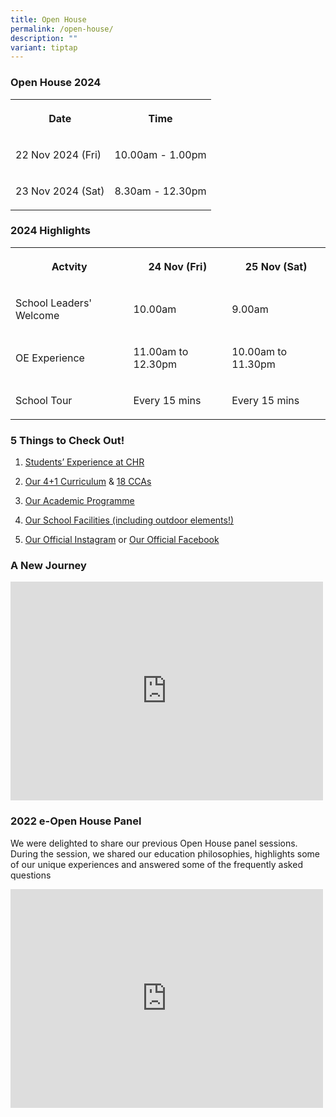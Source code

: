 ```yaml
---
title: Open House
permalink: /open-house/
description: ""
variant: tiptap
---
```

<h3>Open House 2024</h3>
<table style="minWidth: 50px">
<colgroup>
<col>
<col>
</colgroup>
<tbody>
<tr>
<th rowspan="1" colspan="1">
<p>Date</p>
</th>
<th rowspan="1" colspan="1">
<p>Time</p>
</th>
</tr>
<tr>
<td rowspan="1" colspan="1">
<p>22 Nov 2024 (Fri)</p>
</td>
<td rowspan="1" colspan="1">
<p>10.00am - 1.00pm</p>
</td>
</tr>
<tr>
<td rowspan="1" colspan="1">
<p>23 Nov 2024 (Sat)</p>
</td>
<td rowspan="1" colspan="1">
<p>8.30am - 12.30pm</p>
</td>
</tr>
</tbody>
</table>
<p></p>
<h3>2024 Highlights</h3>
<table style="minWidth: 75px">
<colgroup>
<col>
<col>
<col>
</colgroup>
<tbody>
<tr>
<th rowspan="1" colspan="1">
<p>Actvity</p>
</th>
<th rowspan="1" colspan="1">
<p>24 Nov (Fri)</p>
</th>
<th rowspan="1" colspan="1">
<p>25 Nov (Sat)</p>
</th>
</tr>
<tr>
<td rowspan="1" colspan="1">
<p>School Leaders' Welcome</p>
</td>
<td rowspan="1" colspan="1">
<p>10.00am</p>
</td>
<td rowspan="1" colspan="1">
<p>9.00am</p>
</td>
</tr>
<tr>
<td rowspan="1" colspan="1">
<p>OE Experience</p>
</td>
<td rowspan="1" colspan="1">
<p>11.00am to 12.30pm</p>
</td>
<td rowspan="1" colspan="1">
<p>10.00am to 11.30pm</p>
</td>
</tr>
<tr>
<td rowspan="1" colspan="1">
<p>School Tour</p>
</td>
<td rowspan="1" colspan="1">
<p>Every 15 mins</p>
</td>
<td rowspan="1" colspan="1">
<p>Every 15 mins</p>
</td>
</tr>
</tbody>
</table>
<h3>5 Things to Check Out!</h3>
<ol data-tight="true" class="tight">
<li>
<p><a href="/our-experience/chrianattributes/" rel="noopener noreferrer nofollow" target="_blank">Students’ Experience at CHR</a>
</p>
</li>
<li>
<p><a href="/our-experience/4plus1/" rel="noopener noreferrer nofollow" target="_blank">Our 4+1 Curriculum</a> &amp;
<a href="https://www.christchurchsec.moe.edu.sg/chr-experience/Co-Curricular-Activities/The-Boys-Brigade/" rel="noopener noreferrer nofollow" target="_blank">18 CCAs</a>
</p>
</li>
<li>
<p><a href="https://www.christchurchsec.moe.edu.sg/our-curriculum/Academic/english/" rel="noopener noreferrer nofollow" target="_blank">Our Academic Programme</a>
</p>
</li>
<li>
<p><a href="https://www.christchurchsec.moe.edu.sg/our-school/school-tour/" rel="noopener noreferrer nofollow" target="_blank">Our School Facilities (including outdoor elements!)</a>
</p>
</li>
<li>
<p><a href="https://www.instagram.com/christchurch.sec/" rel="noopener noreferrer nofollow" target="_blank">Our Official Instagram</a> or
<a href="https://www.facebook.com/ChristChurchSecSchool/" rel="noopener noreferrer nofollow" target="_blank">Our Official Facebook</a>
</p>
</li>
</ol>
<h3>A New Journey</h3>
<div class="iframe-wrapper">
<iframe height="350" width="500" allowfullscreen="true" frameborder="0" src="https://www.youtube.com/embed/i5EkHJ6a5Y0"></iframe>
</div>
<h3>2022 e-Open House Panel</h3>
<p>We were delighted to share our previous Open House panel sessions. During
the session, we shared our education philosophies, highlights some of our
unique experiences and answered some of the frequently asked questions</p>
<div class="iframe-wrapper">
<iframe height="350" width="500" allowfullscreen="true" frameborder="0" src="https://www.youtube.com/embed/l60a4OTfHJs"></iframe>
</div>
<p></p>